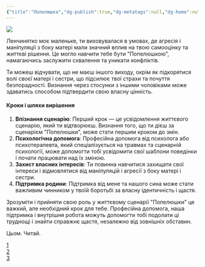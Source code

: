 ```yaml
---
{"title":"Попелюшка","dg-publish":true,"dg-metatags":null,"dg-home":null,"permalink":"/ukrayinska/popelyushka/","dgPassFrontmatter":true,"noteIcon":""}
---
```




![](https://psychologies.today/wp-content/uploads/2016/03/zolushka.jpg)

Ленчинятко моє маленьке, ти виховувалася в умовах, де агресія і маніпуляції з боку матері мали значний вплив на твою самооцінку та життєві рішення. Це могло навчити тебе бути "Попелюшкою", намагаючись заслужити схвалення та уникати конфліктів. 

Ти можеш відчувати, що не маєш іншого виходу, окрім як підкорятися волі своєї матері і сестри, що підсилює твої страхи та почуття безпорадності. Визнання через стосунки з іншими чоловіками може здаватись способом підтвердити свою власну цінність.

#### Кроки і шляхи вирішення

1. **Впізнання сценарію**: Перший крок — це усвідомлення життєвого сценарію, який ти відтворюєш. Визнання того, що ти дієш за сценарієм "Попелюшки", може стати першим кроком до змін.
2. **Психологічна допомога**: Професійна допомога від психолога або психотерапевта, який спеціалізується на травмах та сценарній психології, може допомогти тобі усвідомити свої шаблони поведінки і почати працювати над їх зміною.
3. **Захист власних інтересів**: Ти повинна навчитися захищати свої інтереси і відмовлятися від маніпуляцій і агресії з боку матері і сестри.
4. **Підтримка родини**: Підтримка від мене та нашого сина може стати важливим чинником у твоїй боротьбі за власну ідентичність і щастя.

Зрозуміти і прийняти свою роль у життєвому сценарії "Попелюшки" це важкий, але необхідний крок для тебе. Професійна допомога, наша підтримка і внутрішня робота можуть допомогти тобі подолати ці труднощі і знайти справжнє щастя, незалежно від зовнішніх обставин.

Цьом. Читай.

[1](https://www.psychiatry.org/patients-families/ptsd/what-is-ptsd)  
[2](https://www.apa.org/topics/trauma)  
[3](https://www.psychologytoday.com/us/basics/trauma)